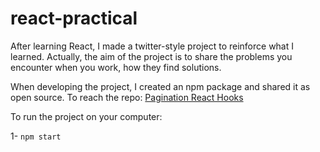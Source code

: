 # react-practical

After learning React, I made a twitter-style project to reinforce what I learned. Actually, the aim of the project is to share the problems you encounter when you work, how they find solutions.

When developing the project, I created an npm package and shared it as open source. To reach the repo: [Pagination React Hooks](https://github.com/berat/pagination-react-hooks)

To run the project on your computer: 

1- `npm start`
